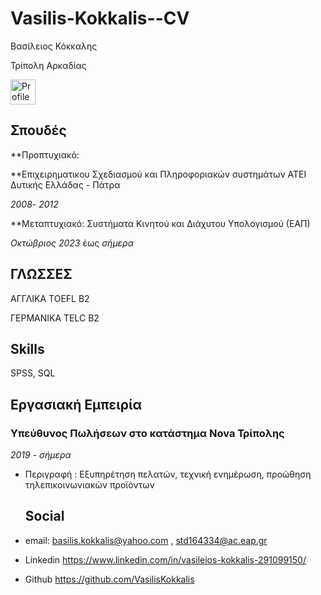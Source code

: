 # Vasilis-Kokkalis--CV
Βασίλειος Κόκκαλης  

Τρίπολη Αρκαδίας

<img src="path/to/image.jpg" alt="Profile Picture" style="width:40px;height:40px;">


## Σπουδές

  **Προπτυχιακό:

**Επιχειρηματικου Σχεδιασμού και Πληροφοριακών συστημάτων ΑΤΕΙ Δυτικής Ελλάδας - Πάτρα

*2008*- *2012*

**Μεταπτυχιακό: Συστήματα Κινητού και Διάχυτου Υπολογισμού (ΕΑΠ) 

*Οκτώβριος 2023* έως *σήμερα*

## ΓΛΩΣΣΕΣ

  ΑΓΓΛΙΚΑ TOEFL B2
  
  ΓΕΡΜΑΝΙΚΑ TELC B2

  ## Skills
  
  SPSS, SQL

## Εργασιακή Εμπειρία

  ### Υπεύθυνος Πωλήσεων στο  κατάστημα Nova Τρίπολης

*2019* - *σήμερα*
- Περιγραφή : Εξυπηρέτηση πελατών, τεχνική ενημέρωση, προώθηση τηλεπικοινωνιακών προϊόντων

  ## Social
 - email: basilis.kokkalis@yahoo.com ,   std164334@ac.eap.gr
 - Linkedin  https://www.linkedin.com/in/vasileios-kokkalis-291099150/
 - Github https://github.com/VasilisKokkalis

  
  


 

   
